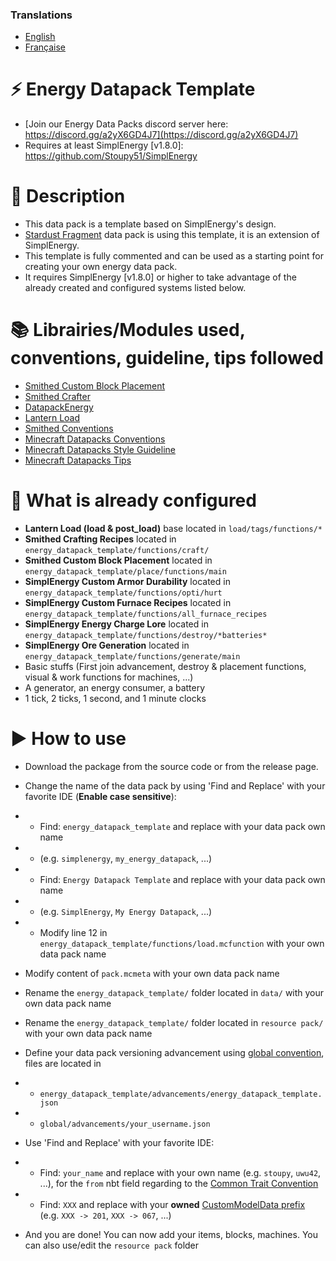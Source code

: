 ### Translations
* [English](https://github.com/Stoupy51/Energy-Datapack-Template/blob/master/README.md)
* [Française](https://github.com/Stoupy51/Energy-Datapack-Template/blob/master/README.fr.md)



# ⚡ Energy Datapack Template
- [Join our Energy Data Packs discord server here: https://discord.gg/a2yX6GD4J7](https://discord.gg/a2yX6GD4J7)
- Requires at least SimplEnergy [v1.8.0]: https://github.com/Stoupy51/SimplEnergy



# 📖 Description
- This data pack is a template based on SimplEnergy's design.
- [Stardust Fragment](https://www.planetminecraft.com/data-pack/stardust-fragment/) data pack is using this template, it is an extension of SimplEnergy.
- This template is fully commented and can be used as a starting point for creating your own energy data pack.
- It requires SimplEnergy [v1.8.0] or higher to take advantage of the already created and configured systems listed below.



# 📚 Librairies/Modules used, conventions, guideline, tips followed
- [Smithed Custom Block Placement](https://wiki.smithed.dev/libraries/smithed-crafter)
- [Smithed Crafter](https://wiki.smithed.dev/libraries/smithed-crafter)
- [DatapackEnergy](https://github.com/ICY105/DatapackEnergy)
- [Lantern Load](https://github.com/LanternMC/load)
- [Smithed Conventions](https://wiki.smithed.dev/conventions)
- [Minecraft Datapacks Conventions](https://mc-datapacks.github.io/en/conventions/index.html)
- [Minecraft Datapacks Style Guideline](https://mc-datapacks.github.io/en/style_guideline/index.html)
- [Minecraft Datapacks Tips](https://mc-datapacks.github.io/en/tips/index.html)



# 🔧 What is already configured
- **Lantern Load (load & post_load)**		base located in `load/tags/functions/*`
- **Smithed Crafting Recipes**				located in `energy_datapack_template/functions/craft/`
- **Smithed Custom Block Placement**		located in `energy_datapack_template/place/functions/main`
- **SimplEnergy Custom Armor Durability**	located in `energy_datapack_template/functions/opti/hurt`
- **SimplEnergy Custom Furnace Recipes**	located in `energy_datapack_template/functions/all_furnace_recipes`
- **SimplEnergy Energy Charge Lore**		located in `energy_datapack_template/functions/destroy/*batteries*`
- **SimplEnergy Ore Generation**			located in `energy_datapack_template/functions/generate/main`
- Basic stuffs (First join advancement, destroy & placement functions, visual & work functions for machines, ...)
- A generator, an energy consumer, a battery
- 1 tick, 2 ticks, 1 second, and 1 minute clocks



# ▶️ How to use
- Download the package from the source code or from the release page.

- Change the name of the data pack by using 'Find and Replace' with your favorite IDE (**Enable case sensitive**):
- - Find: `energy_datapack_template` and replace with your data pack own name
- - (e.g. `simplenergy`, `my_energy_datapack`, ...)
- - Find: `Energy Datapack Template` and replace with your data pack own name
- - (e.g. `SimplEnergy`, `My Energy Datapack`, ...)
- - Modify line 12 in `energy_datapack_template/functions/load.mcfunction` with your own data pack name

- Modify content of `pack.mcmeta` with your own data pack name

- Rename the `energy_datapack_template/` folder located in `data/` with your own data pack name
- Rename the `energy_datapack_template/` folder located in `resource pack/` with your own data pack name

- Define your data pack versioning advancement using [global convention](https://mc-datapacks.github.io/en/conventions/datapack_advancement.html), files are located in
- - `energy_datapack_template/advancements/energy_datapack_template.json`
- - `global/advancements/your_username.json`

- Use 'Find and Replace' with your favorite IDE:
- - Find: `your_name` and replace with your own name (e.g. `stoupy`, `uwu42`, ...), for the `from` nbt field regarding to the [Common Trait Convention](https://mc-datapacks.github.io/en/conventions/common_trait.html)
- - Find: `XXX` and replace with your **owned** [CustomModelData prefix](https://wiki.smithed.dev/conventions/cmd-prefixing) (e.g. `XXX -> 201`, `XXX -> 067`, ...)

- And you are done!
You can now add your items, blocks, machines. You can also use/edit the `resource pack` folder

